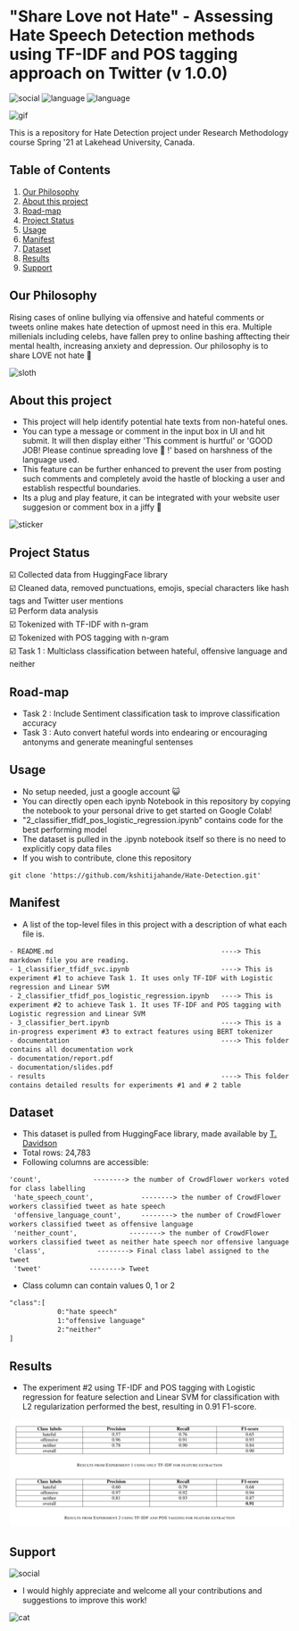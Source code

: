 # "Share Love not Hate" - Assessing Hate Speech Detection methods using TF-IDF and POS tagging approach on Twitter (v 1.0.0)
![social](https://img.shields.io/github/followers/kshitijahande?style=social) ![language](https://img.shields.io/badge/python-v%203.8-neonorange) ![language](https://img.shields.io/badge/scikit__learn-v%200.24.2-9cf)

![gif](https://media.giphy.com/media/QNlKSoNIyfY3MT3fzI/giphy.gif)

This is a repository for Hate Detection project under Research Methodology course Spring '21 at Lakehead University, Canada.


## Table of Contents

1. [Our Philosophy](#our-philosophy)
2. [About this project](#about-this-project)
3. [Road-map](#road-map)
4. [Project Status](#project-status)
5. [Usage](#usage)
6. [Manifest](#manifest)
7. [Dataset](#dataset)
8. [Results](#results)
9. [Support](#support)



## Our Philosophy 
Rising cases of online bullying via offensive and hateful comments or tweets online makes hate detection of upmost need in this era. Multiple millenials including celebs, have fallen prey to online bashing afftecting their mental health, increasing anxiety and depression. Our philosophy is to share LOVE not hate 💜

![sloth](https://media.giphy.com/media/OocLVILtd7ybm/giphy.gif)

<!-- ![phone](https://media.giphy.com/media/l4pT49ce47qFBdVT2/giphy.gif) -->

<!-- ![miranda](https://media.giphy.com/media/5oH9MgEQSW2AM/giphy.gif) -->

## About this project

- This project will help identify potential hate texts from non-hateful ones. 
- You can type a message or comment in the input box in UI and hit submit. It will then display either 'This comment is hurtful' or 'GOOD JOB! Please continue spreading love 💌 !' based on harshness of the language used.
- This feature can be  further enhanced to prevent the user from posting such comments and completely avoid the hastle of blocking a user and establish respectful boundaries.
- Its a plug and play feature, it can be integrated with your website user suggesion or comment box in a jiffy 🏃

![sticker](https://media.giphy.com/media/bkocUWOVuyDkMVRvxM/giphy.gif) 

## Project Status 

☑️ Collected data from HuggingFace library <br>
☑️ Cleaned data, removed punctuations, emojis, special characters like hash tags and Twitter user mentions <br>
☑️ Perform data analysis <br>
☑️ Tokenized with TF-IDF with n-gram <br>
☑️ Tokenized with POS tagging with n-gram <br>
☑️ Task 1 : Multiclass classification between hateful, offensive language and neither <br>

## Road-map 
<!-- - Collect data from HateSpeech.org
- Clean data, remove punctuations, emojis, special characters and store this clean data aside
- Perform data analysis
- Tokenize with bert or n-gram
- Task 1 : Multiclass classification between hateful, offensive language and neither -->
- Task 2 : Include Sentiment classification task to improve classification accuracy
- Task 3 : Auto convert hateful words into endearing or encouraging antonyms and generate meaningful sentenses

## Usage
- No setup needed, just a google account 😺
- You can directly open each ipynb Notebook in this repository by copying the notebook to your personal drive to get started on Google Colab!
- "2_classifier_tfidf_pos_logistic_regression.ipynb" contains code for the best performing model
- The dataset is pulled in the .ipynb notebook itself so there is no need to explicitly copy data files
- If you wish to contribute, clone this repository
```
git clone 'https://github.com/kshitijahande/Hate-Detection.git'
```

## Manifest

- A list of the top-level files in this project with a description of what each file is.

```
- README.md                                          ----> This markdown file you are reading.
- 1_classifier_tfidf_svc.ipynb                       ----> This is experiment #1 to achieve Task 1. It uses only TF-IDF with Logistic regression and Linear SVM 
- 2_classifier_tfidf_pos_logistic_regression.ipynb   ----> This is experiment #2 to achieve Task 1. It uses TF-IDF and POS tagging with Logistic regression and Linear SVM 
- 3_classifier_bert.ipynb                            ----> This is a in-progress experiment #3 to extract features using BERT tokenizer
- documentation                                      ----> This folder contains all documentation work
- documentation/report.pdf
- documentation/slides.pdf
- results                                            ----> This folder contains detailed results for experiments #1 and # 2 table 
```

## Dataset 

- This dataset is pulled from HuggingFace library, made available by [T. Davidson](https://huggingface.co/datasets/hate_speech_offensive)
- Total rows: 24,783
- Following columns are accessible:
```
'count',             --------> the number of CrowdFlower workers voted for class labelling
 'hate_speech_count',            --------> the number of CrowdFlower workers classified tweet as hate speech
 'offensive_language_count',     --------> the number of CrowdFlower workers classified tweet as offensive language
 'neither_count',             --------> the number of CrowdFlower workers classified tweet as neither hate speech nor offensive language
 'class',             --------> Final class label assigned to the tweet      
 'tweet'            --------> Tweet 

```
- Class column can contain values 0, 1 or 2
```
"class":[
            0:"hate speech"
            1:"offensive language"
            2:"neither"
]
```

## Results

- The experiment #2 using TF-IDF and POS tagging with Logistic regression for feature selection and Linear SVM for classification with L2 regularization performed the best, resulting in 0.91 F1-score.


![results](https://github.com/kshitijahande/Hate-Detection/blob/d46ad1ec5415a0b8d63b40cd3b01854bb9a5dadd/results/table_exp_1-2.png)


## Support
 ![social](https://img.shields.io/badge/email%20me-job.kshitijahande%40gmail.com-blueviolet)

- I would highly appreciate and welcome all your contributions and suggestions to improve this work!
<!-- [email me](job.kshitijahande@gmail.com) -->

![cat](https://media.giphy.com/media/2tSodgDfwCjIMCBY8h/giphy.gif)
<!-- ## Necessary Things for a README

Depending on exactly what sort of project you are doing, there are a number of things that you may or may not want to include in a readme. There is really no **one true way** to do it. Readme's are a kind of _artform_.

*__However__* there are a few things that you should consider including:

1. Name of your project.
2. Description of your project.
3. Badges.
4. Graphics / Visuals
5. Install Instructions
6. Usage (how does one use the program once it is installed.)
7. Support / Contact Details.
8. Road-map (future ideas)
9. How to contribute
10. Authors / Acknowledgements (give credit where credit is due!)
11. License
12. Project Status


## Visuals

- Visuals are very important! You might want to include screenshots of your code in operation. GIFS are also great!
- Just use the "![ ]()" to input images.

## Installation 

- Describe how your software / development is installed. Sometimes it's easy as something like:

```bash
sudo apt-get install my-cool-thing
```

- often it involves a bit of  downloading sources and building:

```bash
git clone my-cool-repo.git
cd /my-cool-repo
cd /build
make
```

- You should list out steps as unambiguously as humanly possible!!
- Often people don't read the actual install instructions, but they just copy and paste what is in the black boxes. __Keep this in mind!__

## Usage

- Describe how the program / project is going to be used once it is installed.  If it is a command line app, you'll want to give CLI examples:

```bash
cool-project -arg1 -arg2
```

- then maybe show a screenshot of  the results :smile:

## License

- Depending on what kind of project you are doing, you might have a specific copyright. 
- Usually on github, everything is open source!
- You can find license info here: [license](https://docs.github.com/en/github/creating-cloning-and-archiving-repositories/creating-a-repository-on-github/licensing-a-repository)

 -->





